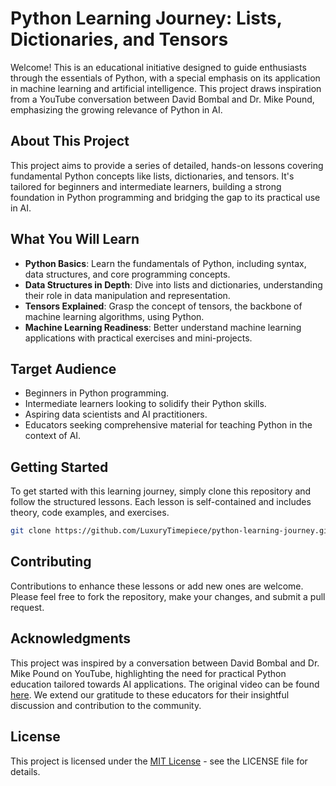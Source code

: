 

# Python Learning Journey: Lists, Dictionaries, and Tensors

Welcome! This is an educational initiative designed to guide enthusiasts through the essentials of Python, with a special emphasis on its application in machine learning and artificial intelligence. This project draws inspiration from a YouTube conversation between David Bombal and Dr. Mike Pound, emphasizing the growing relevance of Python in AI.

## About This Project

This project aims to provide a series of detailed, hands-on lessons covering fundamental Python concepts like lists, dictionaries, and tensors. It's tailored for beginners and intermediate learners, building a strong foundation in Python programming and bridging the gap to its practical use in AI.

## What You Will Learn

- **Python Basics**: Learn the fundamentals of Python, including syntax, data structures, and core programming concepts.
- **Data Structures in Depth**: Dive into lists and dictionaries, understanding their role in data manipulation and representation.
- **Tensors Explained**: Grasp the concept of tensors, the backbone of machine learning algorithms, using Python.
- **Machine Learning Readiness**: Better understand machine learning applications with practical exercises and mini-projects.

## Target Audience

- Beginners in Python programming.
- Intermediate learners looking to solidify their Python skills.
- Aspiring data scientists and AI practitioners.
- Educators seeking comprehensive material for teaching Python in the context of AI.

## Getting Started

To get started with this learning journey, simply clone this repository and follow the structured lessons. Each lesson is self-contained and includes theory, code examples, and exercises.

```bash
git clone https://github.com/LuxuryTimepiece/python-learning-journey.git
```

## Contributing

Contributions to enhance these lessons or add new ones are welcome. Please feel free to fork the repository, make your changes, and submit a pull request.

## Acknowledgments

This project was inspired by a conversation between David Bombal and Dr. Mike Pound on YouTube, highlighting the need for practical Python education tailored towards AI applications. The original video can be found [here](https://www.youtube.com/watch?v=x1TqLcz_ug0). We extend our gratitude to these educators for their insightful discussion and contribution to the community.

## License

This project is licensed under the [MIT License](LICENSE) - see the LICENSE file for details.

